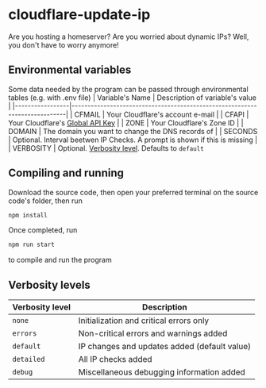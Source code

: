 # cloudflare-update-ip
Are you hosting a homeserver? Are you worried about dynamic IPs? Well, you don't have to worry anymore!

## Environmental variables
Some data needed by the program can be passed through environmental tables (e.g. with .env file)
| Variable's Name | Description of variable's value                                            |
|-----------------|----------------------------------------------------------------------------|
| CFMAIL          | Your Cloudflare's account e-mail                                            |
| CFAPI           | Your Cloudflare's [Global API Key](https://dash.cloudflare.com/profile/api-tokens)                                                   |
| ZONE            | Your Cloudflare's Zone ID                                                   |
| DOMAIN          | The domain you want to change the DNS records of                           |
| SECONDS         | Optional. Interval beetwen IP Checks. A prompt is shown if this is missing |
| VERBOSITY       | Optional. [Verbosity level](#verbosity-levels). Defaults to `default`

## Compiling and running
Download the source code, then open your preferred terminal on the source code's folder, then run
```bash
npm install
```

Once completed, run
```bash
npm run start
```
to compile and run the program

## Verbosity levels
| Verbosity level | Description                                  |
|-----------------|----------------------------------------------|
| `none`          | Initialization and critical errors only      |
| `errors`        | Non-critical errors and warnings added       |
| `default`       | IP changes and updates added (default value) |
| `detailed`      | All IP checks added                          |
| `debug`         | Miscellaneous debugging information added    |
